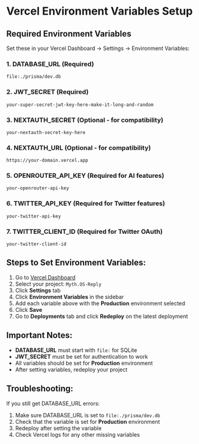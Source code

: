 # Vercel Environment Variables Setup

## Required Environment Variables

Set these in your Vercel Dashboard → Settings → Environment Variables:

### 1. DATABASE_URL (Required)
```
file:./prisma/dev.db
```

### 2. JWT_SECRET (Required)
```
your-super-secret-jwt-key-here-make-it-long-and-random
```

### 3. NEXTAUTH_SECRET (Optional - for compatibility)
```
your-nextauth-secret-key-here
```

### 4. NEXTAUTH_URL (Optional - for compatibility)
```
https://your-domain.vercel.app
```

### 5. OPENROUTER_API_KEY (Required for AI features)
```
your-openrouter-api-key
```

### 6. TWITTER_API_KEY (Required for Twitter features)
```
your-twitter-api-key
```

### 7. TWITTER_CLIENT_ID (Required for Twitter OAuth)
```
your-twitter-client-id
```

## Steps to Set Environment Variables:

1. Go to [Vercel Dashboard](https://vercel.com/dashboard)
2. Select your project: `Myth.OS-Reply`
3. Click **Settings** tab
4. Click **Environment Variables** in the sidebar
5. Add each variable above with the **Production** environment selected
6. Click **Save**
7. Go to **Deployments** tab and click **Redeploy** on the latest deployment

## Important Notes:

- **DATABASE_URL** must start with `file:` for SQLite
- **JWT_SECRET** must be set for authentication to work
- All variables should be set for **Production** environment
- After setting variables, redeploy your project

## Troubleshooting:

If you still get DATABASE_URL errors:
1. Make sure DATABASE_URL is set to `file:./prisma/dev.db`
2. Check that the variable is set for **Production** environment
3. Redeploy after setting the variable
4. Check Vercel logs for any other missing variables
